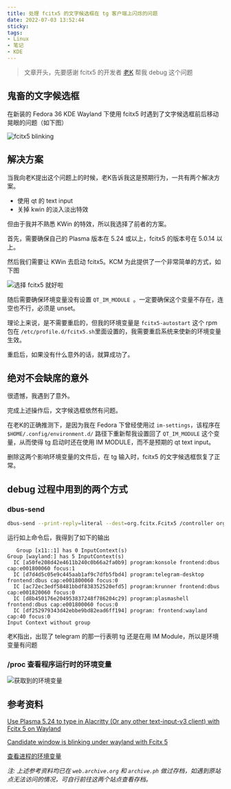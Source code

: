 ```yaml
---
title: 处理 fcitx5 的文字候选框在 tg 客户端上闪烁的问题
date: 2022-07-03 13:52:44
sticky:
tags:
- Linux
- 笔记
- KDE
---
```


> 文章开头，先要感谢 fcitx5 的开发者 [老K](https://www.csslayer.info/wordpress/) 帮我 debug 这个问题

## 鬼畜的文字候选框

在新装的 Fedora 36 KDE Wayland 下使用 fcitx5 时遇到了文字候选框前后移动晃眼的问题（如下图）

![fcitx5 blinking](https://static.031130.xyz/uploads/2024/08/12/62c13162a6efc.gif)

## 解决方案

当我向老K提出这个问题上的时候，老K告诉我这是预期行为，一共有两个解决方案。

- 使用 qt 的 text input
- 关掉 kwin 的淡入淡出特效

但由于我并不熟悉 KWin 的特效，所以我选择了前者的方案。

首先，需要确保自己的 Plasma 版本在 5.24 或以上，fcitx5 的版本号在 5.0.14 以上。

然后我们需要让 KWin 去启动 fcitx5。KCM 为此提供了一个非常简单的方式，如下图

![选择 fcitx5 就好啦](https://static.031130.xyz/uploads/2024/08/12/62c134907ada9.webp)

随后需要确保环境变量没有设置 `QT_IM_MODULE `。一定要确保这个变量不存在，连空也不行，必须是 unset。

理论上来说，是不需要重启的，但我的环境变量是 `fcitx5-autostart` 这个 rpm 包在 `/etc/profile.d/fcitx5.sh`里面设置的，我需要重启系统来使新的环境变量生效。

重启后，如果没有什么意外的话，就算成功了。

## 绝对不会缺席的意外

很遗憾，我遇到了意外。

完成上述操作后，文字候选框依然有问题。

在老K的正确推测下，是因为我在 Fedora 下曾经使用过 `im-settings`，该程序在 `$HOME/.config/environment.d/` 路径下重新帮我设置回了 `QT_IM_MODULE` 这个变量，从而使得 tg 启动时还在使用 IM MODULE，而不是预期的 qt text input。

删除这两个影响环境变量的文件后，在 tg 输入时，fcitx5 的文字候选框恢复了正常。

## debug 过程中用到的两个方式

### dbus-send

```bash
dbus-send --print-reply=literal --dest=org.fcitx.Fcitx5 /controller org.fcitx.Fcitx.Controller1.DebugInfo
```

运行如上命令后，我得到了如下的输出

```
   Group [x11::1] has 0 InputContext(s)
Group [wayland:] has 5 InputContext(s)
  IC [a50fe208d42e4611b240c0b66a2fa0b9] program:konsole frontend:dbus cap:e001800060 focus:1
  IC [d7d4d5c05e9c445aab1af9c7dfb5fbd4] program:telegram-desktop frontend:dbus cap:e001800060 focus:0
  IC [ac72ec3edf58481bbdf838352520efd5] program:krunner frontend:dbus cap:e001820060 focus:0
  IC [d8b450176e204953837248f786204c29] program:plasmashell frontend:dbus cap:e001800060 focus:0
  IC [df252979343d42ebbe9bd82ead6ff194] program: frontend:wayland cap:40 focus:0
Input Context without group
```

老K指出，出现了 telegram 的那一行表明 tg 还是在用 IM Module，所以是环境变量有问题

### /proc 查看程序运行时的环境变量

![获取到的环境变量](https://static.031130.xyz/uploads/2024/08/12/62c138b030469.webp)

## 参考资料

[Use Plasma 5.24 to type in Alacritty (Or any other text-input-v3 client) with Fcitx 5 on Wayland](https://www.csslayer.info/wordpress/linux/use-plasma-5-24-to-type-in-alacritty-or-any-other-text-input-v3-client-with-fcitx-5-on-wayland/)

[Candidate window is blinking under wayland with Fcitx 5](https://fcitx-im.org/wiki/FAQ#Candidate_window_is_blinking_under_wayland_with_Fcitx_5)

[查看进程的环境变量](https://www.cnblogs.com/hupeng1234/p/6735403.html)

*注: 上述参考资料均已在 `web.archive.org` 和 `archive.ph` 做过存档，如遇到原站点无法访问的情况，可自行前往这两个站点查看存档。*
